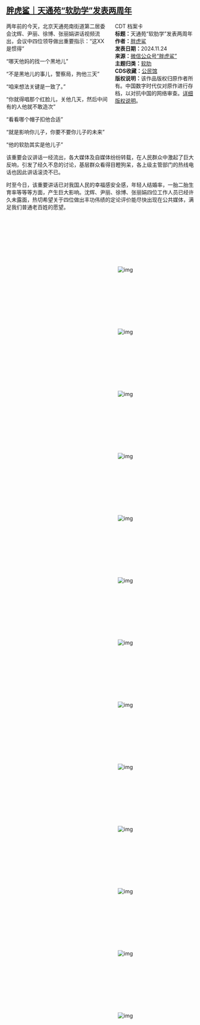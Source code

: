 <!--1732547651000-->
[胖虎鲨｜天通苑“软肋学”发表两周年](https://chinadigitaltimes.net/chinese/713464.html)
------

<div style="width:42%;float:right;padding-left:20px;"><div class="su-spoiler su-spoiler-style-fancy su-spoiler-icon-chevron-circle" data-scroll-offset="0" data-anchor-in-url="no"><div class="su-spoiler-title" tabindex="0" role="button"><span class="su-spoiler-icon"></span>CDT 档案卡</div><div class="su-spoiler-content su-u-clearfix su-u-trim"><strong>标题：</strong>天通苑“软肋学”发表两周年<br><strong>作者：</strong><a href="https://chinadigitaltimes.net/space/胖虎鲨" target="_blank">胖虎鲨</a><br><strong>发表日期：</strong>2024.11.24<br><strong>来源：</strong><a href="https://web.archive.org/web/https://mp.weixin.qq.com/s/ROkCx0pxDIt5fsAdJlQPhw" target="_blank">微信公众号“胖虎鲨”</a><br><strong>主题归类：</strong><a href="https://chinadigitaltimes.net/space/软肋" target="_blank">软肋</a><br><strong>CDS收藏：</strong><a href="https://chinadigitaltimes.net/space/%E5%85%AC%E6%B0%91%E9%A6%86" target="_blank" rel="noopener">公民馆</a><br><strong>版权说明：</strong>该作品版权归原作者所有。中国数字时代仅对原作进行存档，以对抗中国的网络审查。<a href="https://chinadigitaltimes.net/chinese/copyright">详细版权说明</a>。</div></div></div><p>两年前的今天，北京天通苑南街道第二居委会沈辉、尹丽、徐博、张丽娟讲话视频流出，会议中四位领导做出重要指示：“这XX是惯得”</p><p>“哪天他妈的找一个黑地儿”</p><p>“不是黑地儿的事儿，警察局，拘他三天”</p><p>“咱来想法关键是一致了。”</p><p>“你就得唱那个红脸儿，关他几天，然后中间有的人他就不敢造次”</p><p>“看看哪个帽子扣他合适”</p><p>“就是影响你儿子，你要不要你儿子的未来”</p><p>“他的软肋其实是他儿子”</p><p>该重要会议讲话一经流出，各大媒体及自媒体纷纷转载，在人民群众中激起了巨大反响，引发了经久不息的讨论，基层群众看得目瞪狗呆，各上级主管部门的热线电话也因此讲话滚烫不已。</p><p>时至今日，该重要讲话已对我国人民的幸福感安全感，年轻人结婚率，一胎二胎生育率等等等方面，产生巨大影响。沈辉、尹丽、徐博、张丽娟四位工作人员已经许久未露面，热切希望关于四位做出丰功伟绩的定论评价能尽快出现在公共媒体，满足我们普通老百姓的愿望。</p><p><img decoding="async" src="data:image/svg+xml,%3Csvg%20xmlns='http://www.w3.org/2000/svg'%20viewBox='0%200%200%200'%3E%3C/svg%3E" alt="img" data-lazy-src="https://chinadigitaltimes.net/chinese/files/2024/11/post-713464-6744934ff29af."><noscript><img decoding="async" src="https://chinadigitaltimes.net/chinese/files/2024/11/post-713464-6744934ff29af." alt="img"></noscript></p><p><img decoding="async" src="data:image/svg+xml,%3Csvg%20xmlns='http://www.w3.org/2000/svg'%20viewBox='0%200%200%200'%3E%3C/svg%3E" alt="img" data-lazy-src="https://chinadigitaltimes.net/chinese/files/2024/11/post-713464-674493501c65b."><noscript><img decoding="async" src="https://chinadigitaltimes.net/chinese/files/2024/11/post-713464-674493501c65b." alt="img"></noscript></p><p><img decoding="async" src="data:image/svg+xml,%3Csvg%20xmlns='http://www.w3.org/2000/svg'%20viewBox='0%200%200%200'%3E%3C/svg%3E" alt="img" data-lazy-src="https://chinadigitaltimes.net/chinese/files/2024/11/post-713464-674493503be88."><noscript><img decoding="async" src="https://chinadigitaltimes.net/chinese/files/2024/11/post-713464-674493503be88." alt="img"></noscript></p><p><img decoding="async" src="data:image/svg+xml,%3Csvg%20xmlns='http://www.w3.org/2000/svg'%20viewBox='0%200%200%200'%3E%3C/svg%3E" alt="img" data-lazy-src="https://chinadigitaltimes.net/chinese/files/2024/11/post-713464-6744935056af7."><noscript><img decoding="async" src="https://chinadigitaltimes.net/chinese/files/2024/11/post-713464-6744935056af7." alt="img"></noscript></p><p><img decoding="async" src="data:image/svg+xml,%3Csvg%20xmlns='http://www.w3.org/2000/svg'%20viewBox='0%200%200%200'%3E%3C/svg%3E" alt="img" data-lazy-src="https://chinadigitaltimes.net/chinese/files/2024/11/post-713464-6744935073fe9."><noscript><img decoding="async" src="https://chinadigitaltimes.net/chinese/files/2024/11/post-713464-6744935073fe9." alt="img"></noscript></p><p><img decoding="async" src="data:image/svg+xml,%3Csvg%20xmlns='http://www.w3.org/2000/svg'%20viewBox='0%200%200%200'%3E%3C/svg%3E" alt="img" data-lazy-src="https://chinadigitaltimes.net/chinese/files/2024/11/post-713464-674493508eece."><noscript><img decoding="async" src="https://chinadigitaltimes.net/chinese/files/2024/11/post-713464-674493508eece." alt="img"></noscript></p><p><img decoding="async" src="data:image/svg+xml,%3Csvg%20xmlns='http://www.w3.org/2000/svg'%20viewBox='0%200%200%200'%3E%3C/svg%3E" alt="img" data-lazy-src="https://chinadigitaltimes.net/chinese/files/2024/11/post-713464-67449350ace9f."><noscript><img decoding="async" src="https://chinadigitaltimes.net/chinese/files/2024/11/post-713464-67449350ace9f." alt="img"></noscript></p><p><img decoding="async" src="data:image/svg+xml,%3Csvg%20xmlns='http://www.w3.org/2000/svg'%20viewBox='0%200%200%200'%3E%3C/svg%3E" alt="img" data-lazy-src="https://chinadigitaltimes.net/chinese/files/2024/11/post-713464-67449350cadf8."><noscript><img decoding="async" src="https://chinadigitaltimes.net/chinese/files/2024/11/post-713464-67449350cadf8." alt="img"></noscript></p><p><img decoding="async" src="data:image/svg+xml,%3Csvg%20xmlns='http://www.w3.org/2000/svg'%20viewBox='0%200%200%200'%3E%3C/svg%3E" alt="img" data-lazy-src="https://chinadigitaltimes.net/chinese/files/2024/11/post-713464-67449350e9295."><noscript><img decoding="async" src="https://chinadigitaltimes.net/chinese/files/2024/11/post-713464-67449350e9295." alt="img"></noscript></p><p><img decoding="async" src="data:image/svg+xml,%3Csvg%20xmlns='http://www.w3.org/2000/svg'%20viewBox='0%200%200%200'%3E%3C/svg%3E" alt="img" data-lazy-src="https://chinadigitaltimes.net/chinese/files/2024/11/post-713464-674493511155b."><noscript><img decoding="async" src="https://chinadigitaltimes.net/chinese/files/2024/11/post-713464-674493511155b." alt="img"></noscript></p><p><img decoding="async" src="data:image/svg+xml,%3Csvg%20xmlns='http://www.w3.org/2000/svg'%20viewBox='0%200%200%200'%3E%3C/svg%3E" alt="img" data-lazy-src="https://chinadigitaltimes.net/chinese/files/2024/11/post-713464-674493512dcb4."><noscript><img decoding="async" src="https://chinadigitaltimes.net/chinese/files/2024/11/post-713464-674493512dcb4." alt="img"></noscript></p><p><img decoding="async" src="data:image/svg+xml,%3Csvg%20xmlns='http://www.w3.org/2000/svg'%20viewBox='0%200%200%200'%3E%3C/svg%3E" alt="img" data-lazy-src="https://chinadigitaltimes.net/chinese/files/2024/11/post-713464-674493514c907."><noscript><img decoding="async" src="https://chinadigitaltimes.net/chinese/files/2024/11/post-713464-674493514c907." alt="img"></noscript></p><p><img decoding="async" src="data:image/svg+xml,%3Csvg%20xmlns='http://www.w3.org/2000/svg'%20viewBox='0%200%200%200'%3E%3C/svg%3E" alt="img" data-lazy-src="https://chinadigitaltimes.net/chinese/files/2024/11/post-713464-67449351697e3."><noscript><img decoding="async" src="https://chinadigitaltimes.net/chinese/files/2024/11/post-713464-67449351697e3." alt="img"></noscript></p><div class="addtoany_share_save_container addtoany_content addtoany_content_bottom"><div class="a2a_kit a2a_kit_size_32 addtoany_list" data-a2a-url="https://chinadigitaltimes.net/chinese/713464.html" data-a2a-title="胖虎鲨｜天通苑“软肋学”发表两周年"><a class="a2a_button_facebook" href="https://www.addtoany.com/add_to/facebook?linkurl=https%3A%2F%2Fchinadigitaltimes.net%2Fchinese%2F713464.html&amp;linkname=%E8%83%96%E8%99%8E%E9%B2%A8%EF%BD%9C%E5%A4%A9%E9%80%9A%E8%8B%91%E2%80%9C%E8%BD%AF%E8%82%8B%E5%AD%A6%E2%80%9D%E5%8F%91%E8%A1%A8%E4%B8%A4%E5%91%A8%E5%B9%B4" title="Facebook" rel="nofollow noopener" target="_blank"></a><a class="a2a_button_twitter" href="https://www.addtoany.com/add_to/twitter?linkurl=https%3A%2F%2Fchinadigitaltimes.net%2Fchinese%2F713464.html&amp;linkname=%E8%83%96%E8%99%8E%E9%B2%A8%EF%BD%9C%E5%A4%A9%E9%80%9A%E8%8B%91%E2%80%9C%E8%BD%AF%E8%82%8B%E5%AD%A6%E2%80%9D%E5%8F%91%E8%A1%A8%E4%B8%A4%E5%91%A8%E5%B9%B4" title="Twitter" rel="nofollow noopener" target="_blank"></a><a class="a2a_button_telegram" href="https://www.addtoany.com/add_to/telegram?linkurl=https%3A%2F%2Fchinadigitaltimes.net%2Fchinese%2F713464.html&amp;linkname=%E8%83%96%E8%99%8E%E9%B2%A8%EF%BD%9C%E5%A4%A9%E9%80%9A%E8%8B%91%E2%80%9C%E8%BD%AF%E8%82%8B%E5%AD%A6%E2%80%9D%E5%8F%91%E8%A1%A8%E4%B8%A4%E5%91%A8%E5%B9%B4" title="Telegram" rel="nofollow noopener" target="_blank"></a><a class="a2a_button_reddit" href="https://www.addtoany.com/add_to/reddit?linkurl=https%3A%2F%2Fchinadigitaltimes.net%2Fchinese%2F713464.html&amp;linkname=%E8%83%96%E8%99%8E%E9%B2%A8%EF%BD%9C%E5%A4%A9%E9%80%9A%E8%8B%91%E2%80%9C%E8%BD%AF%E8%82%8B%E5%AD%A6%E2%80%9D%E5%8F%91%E8%A1%A8%E4%B8%A4%E5%91%A8%E5%B9%B4" title="Reddit" rel="nofollow noopener" target="_blank"></a><a class="a2a_button_whatsapp" href="https://www.addtoany.com/add_to/whatsapp?linkurl=https%3A%2F%2Fchinadigitaltimes.net%2Fchinese%2F713464.html&amp;linkname=%E8%83%96%E8%99%8E%E9%B2%A8%EF%BD%9C%E5%A4%A9%E9%80%9A%E8%8B%91%E2%80%9C%E8%BD%AF%E8%82%8B%E5%AD%A6%E2%80%9D%E5%8F%91%E8%A1%A8%E4%B8%A4%E5%91%A8%E5%B9%B4" title="WhatsApp" rel="nofollow noopener" target="_blank"></a><a class="a2a_button_email" href="https://www.addtoany.com/add_to/email?linkurl=https%3A%2F%2Fchinadigitaltimes.net%2Fchinese%2F713464.html&amp;linkname=%E8%83%96%E8%99%8E%E9%B2%A8%EF%BD%9C%E5%A4%A9%E9%80%9A%E8%8B%91%E2%80%9C%E8%BD%AF%E8%82%8B%E5%AD%A6%E2%80%9D%E5%8F%91%E8%A1%A8%E4%B8%A4%E5%91%A8%E5%B9%B4" title="Email" rel="nofollow noopener" target="_blank"></a><a class="a2a_button_copy_link" href="https://www.addtoany.com/add_to/copy_link?linkurl=https%3A%2F%2Fchinadigitaltimes.net%2Fchinese%2F713464.html&amp;linkname=%E8%83%96%E8%99%8E%E9%B2%A8%EF%BD%9C%E5%A4%A9%E9%80%9A%E8%8B%91%E2%80%9C%E8%BD%AF%E8%82%8B%E5%AD%A6%E2%80%9D%E5%8F%91%E8%A1%A8%E4%B8%A4%E5%91%A8%E5%B9%B4" title="Copy Link" rel="nofollow noopener" target="_blank"></a><a class="a2a_dd addtoany_share_save addtoany_share" href="https://www.addtoany.com/share"></a></div></div>
